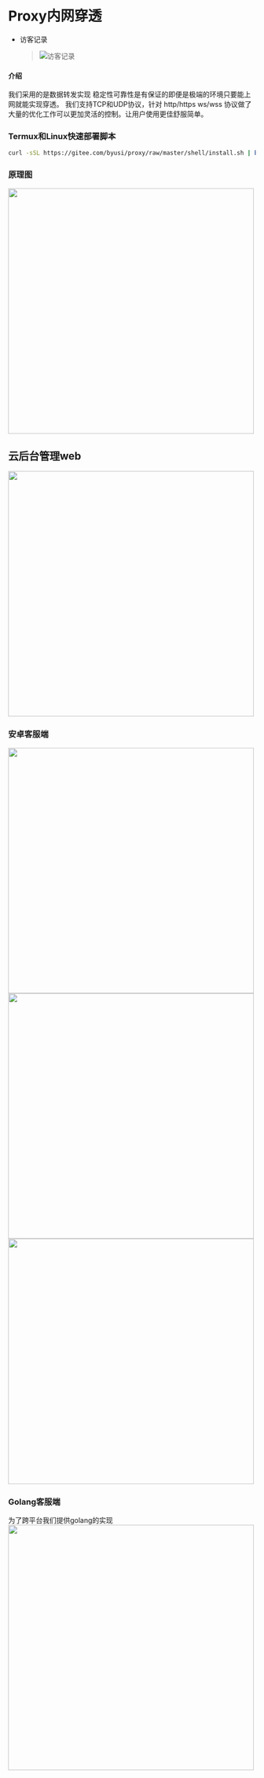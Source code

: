 # Proxy内网穿透

- 访客记录
  > ![访客记录](https://count.kjchmc.cn/get/@ByUsi-Proxy?theme=rule34)

#### 介绍
我们采用的是数据转发实现 稳定性可靠性是有保证的即便是极端的环境只要能上网就能实现穿透。
我们支持TCP和UDP协议，针对 http/https ws/wss 协议做了大量的优化工作可以更加灵活的控制。让用户使用更佳舒服简单。

### **Termux**和**Linux**快速部署脚本
  ```bash
  curl -sSL https://gitee.com/byusi/proxy/raw/master/shell/install.sh | bash
  ```

### 原理图

<img src="https://gitee.com/byusi/proxy/raw/master/doc/img_1.png" width="500" />


## 云后台管理web

<img src="https://gitee.com/byusi/proxy/raw/master/doc/img_3.png" width="500" />



### 安卓客服端
<img src="https://gitee.com/byusi/proxy/raw/master/doc/d.jpg" width="500" />
<img src="https://gitee.com/byusi/proxy/raw/master/doc/e.jpg" width="500" />
<img src="https://gitee.com/byusi/proxy/raw/master/doc/f.jpg" width="500" />

### Golang客服端
为了跨平台我们提供golang的实现
<img src="https://gitee.com/byusi/proxy/raw/master/doc/c.png" width="500" />
